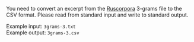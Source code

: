 You need to convert an excerpt from the [Ruscorpora](http://www.ruscorpora.ru/) 3-grams file to the CSV format. Please read from standard input and write to standard output.

Example input: `3grams-3.txt`\
Example output: `3grams-3.csv`
